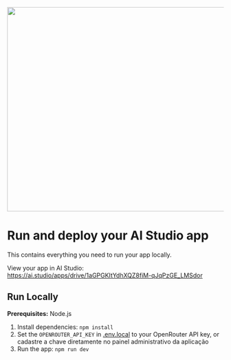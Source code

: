 <div align="center">
<img width="1200" height="475" alt="GHBanner" src="https://github.com/user-attachments/assets/0aa67016-6eaf-458a-adb2-6e31a0763ed6" />
</div>

# Run and deploy your AI Studio app

This contains everything you need to run your app locally.

View your app in AI Studio: https://ai.studio/apps/drive/1aGPGKItYdhXQZ8fiM-qJqPzGE_LMSdor

## Run Locally

**Prerequisites:**  Node.js


1. Install dependencies:
   `npm install`
2. Set the `OPENROUTER_API_KEY` in [.env.local](.env.local) to your OpenRouter API key, or cadastre a chave diretamente no painel administrativo da aplicação
3. Run the app:
   `npm run dev`
